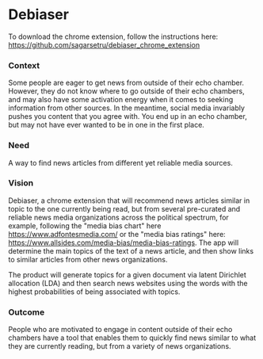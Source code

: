 # Debiaser

To download the chrome extension, follow the instructions here: https://github.com/sagarsetru/debiaser_chrome_extension

### Context

Some people are eager to get news from outside of their echo chamber. However, they do not know where to go outside of their echo chambers, and may also have some activation energy when it comes to seeking information from other sources. In the meantime, social media invariably pushes you content that you agree with. You end up in an echo chamber, but may not have ever wanted to be in one in the first place.

### Need

A way to find news articles from different yet reliable media sources.

### Vision

Debiaser, a chrome extension that will recommend news articles similar in topic to the one currently being read, but from several pre-curated and reliable news media organizations across the political spectrum, for example, following the "media bias chart" here https://www.adfontesmedia.com/ or the "media bias ratings" here: https://www.allsides.com/media-bias/media-bias-ratings. The app will determine the main topics of the text of a news article, and then show links to similar articles from other news organizations.

The product will generate topics for a given document via latent Dirichlet allocation (LDA) and then search news websites using the words with the highest probabilities of being associated with topics.

### Outcome

People who are motivated to engage in content outside of their echo chambers have a tool that enables them to quickly find news similar to what they are currently reading, but from a variety of news organizations.


